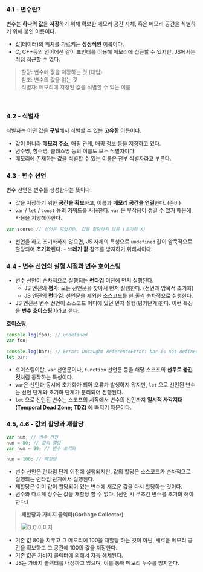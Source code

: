 ### 4.1 - 변수란?

변수는 **하나의 값**을 **저장**하기 위해 확보한 메모리 공간 자체, 혹은 메모리 공간을 식별하기 위해 붙인 이름이다.

- 값(데이터)의 위치를 가르키는 **상징적인** 이름이다.
- C, C++등의 언어에선 같이 포인터를 이용해 메모리에 접근할 수 있지만, JS에서는 직접 접근할 수 없다.

> 할당: 변수에 값을 저장하는 것 (대입)  
> 참조: 변수의 값을 읽는 것  
> 식별자: 메모리에 저장된 값을 식별할 수 있는 이름

<br />

### 4.2 - 식별자

식별자는 어떤 값을 **구별**해서 식별할 수 있는 **고유한** 이름이다.

- 값이 아니라 **메모리 주소**, 매핑 관계, 매핑 정보 등을 저장하고 있다.
- 변수명, 함수명, 클래스명 등의 이름도 모두 식별자이다.
- 메모리에 존재하는 값을 식별할 수 있는 이름은 전부 식별자라고 부른다.
  <br />

### 4.3 - 변수 선언

변수 선언은 변수를 생성한다는 뜻이다.

- 값을 저장하기 위한 **공간을 확보**하고, 이름과 **메모리 공간을 연결**한다. (준비)
- `var` / `let` / `const` 등의 키워드를 사용한다. `var` 은 부작용이 생길 수 있기 때문에, 사용을 지양해야한다.

```jsx
var score; // 선언은 되었지만, 값을 할당하지 않음 (초기화 X)
```

- 선언을 하고 초기화하지 않으면, JS 자체의 특성으로 `undefined` 값이 암묵적으로 할당되어 **초기화**된다. - **쓰레기 값** 참조를 방지하기 위해서이다.
  <br />

### 4.4 - 변수 선언의 실행 시점과 변수 호이스팅

- 변수 선언이 순차적으로 실행되는 **런타임** 이전에 먼저 실행된다.
  - JS 엔진의 **평가**: 모든 선언문을 찾아서 먼저 실행한다.
    (선언과 암묵적 초기화)
  - JS 엔진의 **런타임**: 선언문을 제외한 소스코드를 한 줄씩 순차적으로 실행한다.
- JS 엔진은 변수 선언이 소스코드 어디에 있던 먼저 실행(평가단계)한다. 이런 특징을 **변수 호이스팅**이라고 한다.

**호이스팅**

```jsx
console.log(foo); // undefined
var foo;

console.log(bar); // Error: Uncaught ReferenceError: bar is not defined
let bar;
```

- 호이스팅이란, `var` 선언문이나, `function` 선언문 등을 해당 스코프의 **선두로 옮긴 것**처럼 동작하는 특성이다.
- `var`은 선언과 동시에 초기화가 되어 오류가 발생하지 않지만, `let` 으로 선언된 변수는 선언 단계와 초기화 단계가 분리되어 진행된다.
- `let` 으로 선언된 변수는 스코프의 시작에서 변수의 선언까지
  **일시적 사각지대(Temporal Dead Zone; TDZ)** 에 빠지기 때문이다.
  <br />

### 4.5, 4.6 - 값의 할당과 재할당

```jsx
var num; // 변수 선언
num = 80; // 값의 할당
var num = 80; // 변수 초기화

num = 100; // 재할당
```

- 변수 선언은 런타임 단계 이전에 실행되지만, 값의 할당은 소스코드가 순차적으로 실행되는 런타임 단계에서 실행된다.
- 재할당은 이미 값이 할당되어 있는 변수에 새로운 값을 다시 할당하는 것이다.
- 변수와 다르게 상수는 값을 재할당 할 수 없다. (선언 시 무조건 변수를 초기화 해야한다.)

> **재할당과 가비지 콜렉터(Garbage Collector)**
>
> ![G.C 이미지](https://s3-us-west-2.amazonaws.com/secure.notion-static.com/fdeca55c-6bd3-4745-bde7-24882146df6d/Untitled.png)

- 기존 값 80을 지우고 그 메모리에 100을 재할당 하는 것이 아닌,
  새로운 메모리 공간을 확보하고 그 공간에 100의 값을 저장한다.
- 기존 값은 가바지 콜렉터에 의해서 자동 해제된다.
- JS는 가바지 콜렉터를 내장하고 있으며, 이를 통해 메모리 누수를 방지한다.
